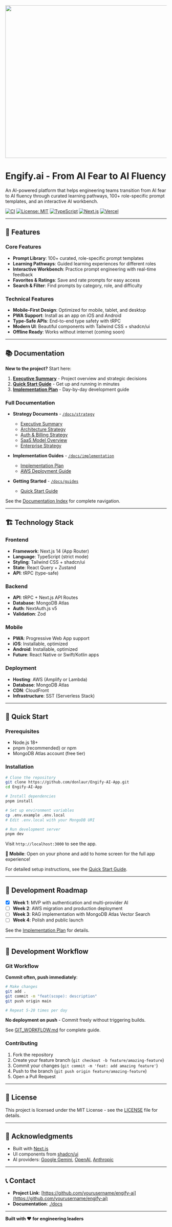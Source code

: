 <div align="center">
<img width="1200" height="475" alt="GHBanner" src="https://github.com/user-attachments/assets/0aa67016-6eaf-458a-adb2-6e31a0763ed6" />
</div>

# Engify.ai - From AI Fear to AI Fluency

An AI-powered platform that helps engineering teams transition from AI fear to AI fluency through curated learning pathways, 100+ role-specific prompt templates, and an interactive AI workbench.

[![CI](https://github.com/donlaur/Engify-AI-App/actions/workflows/ci.yml/badge.svg)](https://github.com/donlaur/Engify-AI-App/actions/workflows/ci.yml)
[![License: MIT](https://img.shields.io/badge/License-MIT-yellow.svg)](https://opensource.org/licenses/MIT)
[![TypeScript](https://img.shields.io/badge/TypeScript-5.0-blue.svg)](https://www.typescriptlang.org/)
[![Next.js](https://img.shields.io/badge/Next.js-15.5.4-black.svg)](https://nextjs.org/)
[![Vercel](https://img.shields.io/badge/Deployed%20on-Vercel-black?logo=vercel)](https://engify.ai)

---

## 🚀 Features

### Core Features
- **Prompt Library**: 100+ curated, role-specific prompt templates
- **Learning Pathways**: Guided learning experiences for different roles
- **Interactive Workbench**: Practice prompt engineering with real-time feedback
- **Favorites & Ratings**: Save and rate prompts for easy access
- **Search & Filter**: Find prompts by category, role, and difficulty

### Technical Features
- **Mobile-First Design**: Optimized for mobile, tablet, and desktop
- **PWA Support**: Install as an app on iOS and Android
- **Type-Safe APIs**: End-to-end type safety with tRPC
- **Modern UI**: Beautiful components with Tailwind CSS + shadcn/ui
- **Offline Ready**: Works without internet (coming soon)

---

## 📚 Documentation

**New to the project?** Start here:

1. **[Executive Summary](./docs/strategy/EXECUTIVE_SUMMARY.md)** - Project overview and strategic decisions
2. **[Quick Start Guide](./docs/guides/QUICK_START.md)** - Get up and running in minutes
3. **[Implementation Plan](./docs/implementation/IMPLEMENTATION_PLAN.md)** - Day-by-day development guide

### Full Documentation

- **Strategy Documents** - [`/docs/strategy`](./docs/strategy)
  - [Executive Summary](./docs/strategy/EXECUTIVE_SUMMARY.md)
  - [Architecture Strategy](./docs/strategy/ARCHITECTURE_STRATEGY.md)
  - [Auth & Billing Strategy](./docs/strategy/AUTH_AND_BILLING_STRATEGY.md)
  - [SaaS Model Overview](./docs/strategy/SAAS_MODEL_OVERVIEW.md)
  - [Enterprise Strategy](./docs/strategy/ENTERPRISE_STRATEGY.md)

- **Implementation Guides** - [`/docs/implementation`](./docs/implementation)
  - [Implementation Plan](./docs/implementation/IMPLEMENTATION_PLAN.md)
  - [AWS Deployment Guide](./docs/implementation/AWS_DEPLOYMENT_GUIDE.md)

- **Getting Started** - [`/docs/guides`](./docs/guides)
  - [Quick Start Guide](./docs/guides/QUICK_START.md)

See the [Documentation Index](./docs/README.md) for complete navigation.

---

## 🏗️ Technology Stack

### Frontend
- **Framework**: Next.js 14 (App Router)
- **Language**: TypeScript (strict mode)
- **Styling**: Tailwind CSS + shadcn/ui
- **State**: React Query + Zustand
- **API**: tRPC (type-safe)

### Backend
- **API**: tRPC + Next.js API Routes
- **Database**: MongoDB Atlas
- **Auth**: NextAuth.js v5
- **Validation**: Zod

### Mobile
- **PWA**: Progressive Web App support
- **iOS**: Installable, optimized
- **Android**: Installable, optimized
- **Future**: React Native or Swift/Kotlin apps

### Deployment
- **Hosting**: AWS (Amplify or Lambda)
- **Database**: MongoDB Atlas
- **CDN**: CloudFront
- **Infrastructure**: SST (Serverless Stack)

---

## 🚦 Quick Start

### Prerequisites

- Node.js 18+
- pnpm (recommended) or npm
- MongoDB Atlas account (free tier)

### Installation

```bash
# Clone the repository
git clone https://github.com/donlaur/Engify-AI-App.git
cd Engify-AI-App

# Install dependencies
pnpm install

# Set up environment variables
cp .env.example .env.local
# Edit .env.local with your MongoDB URI

# Run development server
pnpm dev
```

Visit `http://localhost:3000` to see the app.

**📱 Mobile**: Open on your phone and add to home screen for the full app experience!

For detailed setup instructions, see the [Quick Start Guide](./docs/guides/QUICK_START.md).

---

## 📅 Development Roadmap

- [x] **Week 1**: MVP with authentication and multi-provider AI
- [ ] **Week 2**: AWS migration and production deployment
- [ ] **Week 3**: RAG implementation with MongoDB Atlas Vector Search
- [ ] **Week 4**: Polish and public launch

See the [Implementation Plan](./docs/implementation/IMPLEMENTATION_PLAN.md) for details.

---

## 🤝 Development Workflow

### Git Workflow

**Commit often, push immediately**:
```bash
# Make changes
git add .
git commit -m "feat(scope): description"
git push origin main

# Repeat 5-20 times per day
```

**No deployment on push** - Commit freely without triggering builds.

See [GIT_WORKFLOW.md](./docs/GIT_WORKFLOW.md) for complete guide.

### Contributing

1. Fork the repository
2. Create your feature branch (`git checkout -b feature/amazing-feature`)
3. Commit your changes (`git commit -m 'feat: add amazing feature'`)
4. Push to the branch (`git push origin feature/amazing-feature`)
5. Open a Pull Request

---

## 📄 License

This project is licensed under the MIT License - see the [LICENSE](LICENSE) file for details.

---

## 🙏 Acknowledgments

- Built with [Next.js](https://nextjs.org/)
- UI components from [shadcn/ui](https://ui.shadcn.com/)
- AI providers: [Google Gemini](https://ai.google.dev/), [OpenAI](https://openai.com/), [Anthropic](https://www.anthropic.com/)

---

## 📞 Contact

- **Project Link**: [https://github.com/yourusername/engify-ai](https://github.com/yourusername/engify-ai)
- **Documentation**: [./docs](./docs)

---

**Built with ❤️ for engineering leaders**
